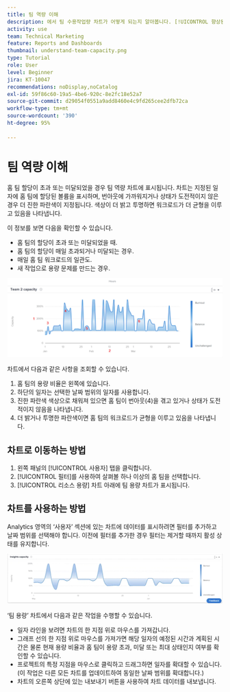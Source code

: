 ```yaml
---
title: 팀 역량 이해
description: 에서 팀 수용작업량 차트가 어떻게 되는지 알아봅니다. [!UICONTROL 향상된 분석] 홈 팀이 초과 할당되거나 과소 할당된 경우를 표시합니다.
activity: use
team: Technical Marketing
feature: Reports and Dashboards
thumbnail: understand-team-capacity.png
type: Tutorial
role: User
level: Beginner
jira: KT-10047
recommendations: noDisplay,noCatalog
exl-id: 59f86c60-19a5-4be6-920c-8e2fc18e52a7
source-git-commit: d29054f0551a9add8460e4c9fd265cee2dfb72ca
workflow-type: tm+mt
source-wordcount: '390'
ht-degree: 95%

---
```


# 팀 역량 이해

홈 팀 할당이 초과 또는 미달되었을 경우 팀 역량 차트에 표시됩니다. 차트는 지정된 일자에 홈 팀에 할당된 볼륨을 표시하며, 번아웃에 가까워지거나 상태가 도전적이지 않은 경우 더 진한 파란색이 지정됩니다. 색상이 더 밝고 투명하면 워크로드가 더 균형을 이루고 있음을 나타냅니다.

이 정보를 보면 다음을 확인할 수 있습니다.

* 홈 팀의 할당이 초과 또는 미달되었을 때.
* 홈 팀의 할당이 매일 초과되거나 미달되는 경우.
* 매일 홈 팀 워크로드의 일관도.
* 새 작업으로 용량 문제를 만드는 경우.

![아래 글머리 기호에 설명된 영역에 숫자가 있는 팀 용량 차트를 보여 주는 이미지](assets/section-3-4.png)

차트에서 다음과 같은 사항을 조회할 수 있습니다.

1. 홈 팀의 용량 비율은 왼쪽에 있습니다.
1. 하단의 일자는 선택한 날짜 범위의 일자를 사용합니다.
1. 진한 파란색 색상으로 채워져 있으면 홈 팀이 번아웃(4)을 겪고 있거나 상태가 도전적이지 않음을 나타냅니다.
1. 더 밝거나 투명한 파란색이면 홈 팀의 워크로드가 균형을 이루고 있음을 나타냅니다.

## 차트로 이동하는 방법

1. 왼쪽 패널의 [!UICONTROL 사용자] 탭을 클릭합니다.
1. [!UICONTROL 필터]를 사용하여 살펴볼 하나 이상의 홈 팀을 선택합니다.
1. [!UICONTROL 리소스 용량] 차트 아래에 팀 용량 차트가 표시됩니다.

## 차트를 사용하는 방법

Analytics 영역의 ‘사용자’ 섹션에 있는 차트에 데이터를 표시하려면 필터를 추가하고 날짜 범위를 선택해야 합니다. 이전에 필터를 추가한 경우 필터는 제거할 때까지 활성 상태를 유지합니다.

![팀 용량 차트를 보여 주는 이미지](assets/section-3-5.png)

‘팀 용량’ 차트에서 다음과 같은 작업을 수행할 수 있습니다.

* 일자 라인을 보려면 차트의 한 지점 위로 마우스를 가져갑니다.
* 그래프 선의 한 지점 위로 마우스를 가져가면 해당 일자의 예정된 시간과 계획된 시간은 물론 현재 용량 비율과 홈 팀이 용량 초과, 미달 또는 최대 상태인지 여부를 확인할 수 있습니다.
* 프로젝트의 특정 지점을 마우스로 클릭하고 드래그하면 일자를 확대할 수 있습니다. (이 작업은 다른 모든 차트를 업데이트하여 동일한 날짜 범위를 확대합니다.)
* 차트의 오른쪽 상단에 있는 내보내기 버튼을 사용하여 차트 데이터를 내보냅니다.
